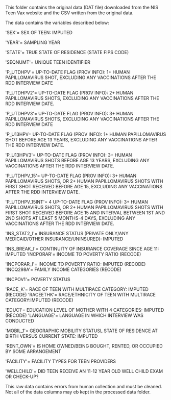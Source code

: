This folder contains the original data (DAT file) downloaded from the NIS Teen Vax website and the CSV written from the original data.

The data contains the variables described below:

'SEX'=	SEX OF TEEN: IMPUTED

'YEAR'=	SAMPLING YEAR 

'STATE'=	TRUE STATE OF RESIDENCE (STATE FIPS CODE) 

'SEQNUMT'=	UNIQUE TEEN IDENTIFIER 

'P_UTDHPV'=	UP-TO-DATE FLAG (PROV INFO): 1+ HUMAN PAPILLOMAVIRUS SHOT, EXCLUDING ANY VACCINATIONS AFTER THE RDD INTERVIEW DATE

'P_UTDHPV2'= 	UP-TO-DATE FLAG (PROV INFO): 2+ HUMAN PAPILLOMAVIRUS SHOTS, EXCLUDING ANY VACCINATIONS AFTER THE RDD INTERVIEW DATE.

'P_UTDHPV3'=	UP-TO-DATE FLAG (PROV INFO): 3+ HUMAN PAPILLOMAVIRUS SHOTS, EXCLUDING ANY VACCINATIONS AFTER THE RDD INTERVIEW DATE

'P_U13HPV=	UP-TO-DATE FLAG (PROV INFO): 1+ HUMAN PAPILLOMAVIRUS SHOT BEFORE AGE 13 YEARS, EXCLUDING ANY VACCINATIONS AFTER THE RDD INTERVIEW DATE.

'P_U13HPV3'=	UP-TO-DATE FLAG (PROV INFO): 3+ HUMAN PAPILLOMAVIRUS SHOTS BEFORE AGE 13 YEARS, EXCLUDING ANY VACCINATIONS AFTER THE RDD INTERVIEW DATE.

'P_UTDHPV_15'=	UP-TO-DATE FLAG (PROV INFO): 3+ HUMAN PAPILLOMAVIRUS SHOTS, OR 2+ HUMAN PAPILLOMAVIRUS SHOTS WITH FIRST SHOT RECEIVED BEFORE AGE 15, EXCLUDING ANY VACCINATIONS AFTER THE RDD INTERVIEW DATE.

'P_UTDHPV_15INT'= 4	UP-TO-DATE FLAG (PROV INFO): 3+ HUMAN PAPILLOMAVIRUS SHOTS, OR 2+ HUMAN PAPILLOMAVIRUS SHOTS WITH FIRST SHOT RECEIVED BEFORE AGE 15 AND INTERVAL BETWEEN 1ST AND 2ND SHOTS AT LEAST 5 MONTHS-4 DAYS, EXCLUDING ANY VACCINATIONS AFTER THE RDD INTERVIEW DATE.

'INS_STAT2_I'= 	INSURANCE STATUS (PRIVATE ONLY/ANY MEDICAID/OTHER
INSURANCE/UNINSURED): IMPUTED

'INS_BREAK_I'=	CONTINUITY OF INSURANCE COVERAGE SINCE AGE 11: IMPUTED
'INCPORAR'=	INCOME TO POVERTY RATIO (RECODE) 

'INCPORAR_I'= 	INCOME TO POVERTY RATIO: IMPUTED (RECODE) 
'INCQ298A'=	FAMILY INCOME CATEGORIES (RECODE)

'INCPOV1'=	POVERTY STATUS 

'RACE_K'=  RACE OF TEEN WITH MULTIRACE CATEGORY: IMPUTED (RECODE)
'RACEETHK'=	 RACE/ETHNICITY OF TEEN WITH MULTIRACE CATEGORY:IMPUTED (RECODE)

'EDUC1'=	 EDUCATION LEVEL OF MOTHER WITH 4 CATEGORIES: IMPUTED (RECODE)
'LANGUAGE'=	LANGUAGE IN WHICH INTERVIEW WAS CONDUCTED 

'MOBIL_1'=	GEOGRAPHIC MOBILITY STATUSL STATE OF RESIDENCE AT BIRTH VERSUS CURRENT STATE: IMPUTED

'RENT_OWN'=	IS HOME OWNED/BEING BOUGHT, RENTED, OR OCCUPIED BY SOME ARRANGEMENT 

'FACILITY'=	FACILITY TYPES FOR TEEN PROVIDERS

'WELLCHILD'=	DID TEEN RECEIVE AN 11-12 YEAR OLD WELL CHILD EXAM OR CHECK-UP?

This raw data contains errors from human collection and must be cleaned. Not all of the data columns may eb kept in the processed data folder.
